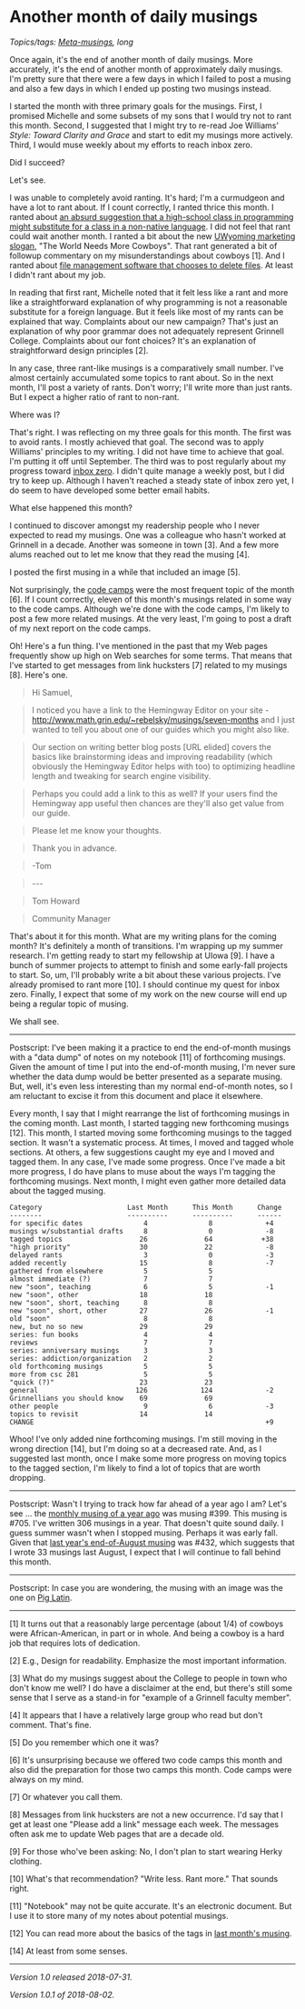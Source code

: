 Another month of daily musings
==============================

*Topics/tags: [Meta-musings](index-meta), long*

Once again, it's the end of another month of daily musings.  More accurately,
it's the end of another month of approximately daily musings.  I'm pretty
sure that there were a few days in which I failed to post a musing and also
a few days in which I ended up posting two musings instead.

I started the month with three primary goals for the musings.  First,
I promised Michelle and some subsets of my sons that I would try not
to rant this month.  Second, I suggested that I might try to re-read
Joe Williams' _Style: Toward Clarity and Grace_ and start to edit my
musings more actively.  Third, I would muse weekly about my efforts to
reach inbox zero.

Did I succeed?

Let's see.

I was unable to completely avoid ranting.  It's hard; I'm a curmudgeon
and have a lot to rant about.  If I count correctly, I ranted thrice
this month.  I ranted about [an absurd suggestion that a high-school
class in programming might substitute for a class in a non-native
language](code-as-language).  I did not feel that rant could wait
another month.  I ranted a bit about the new [UWyoming marketing
slogan](worse-slogans-cowboys), "The World Needs More Cowboys".  That rant
generated a bit of followup commentary on my misunderstandings about
cowboys [1].  And I ranted about [file management software that chooses
to delete files](badly-designed-software-2018-07-28).  At least I didn't
rant about my job.

In reading that first rant, Michelle noted that it felt less like a rant
and more like a straightforward explanation of why programming is not a
reasonable substitute for a foreign language.  But it feels like most of
my rants can be explained that way.  Complaints about our new campaign?
That's just an explanation of why poor grammar does not adequately represent
Grinnell College.  Complaints about our font choices?  It's an explanation
of straightforward design principles [2].

In any case, three rant-like musings is a comparatively small number.  I've
almost certainly accumulated some topics to rant about.  So in the next
month, I'll post a variety of rants.  Don't worry; I'll write more than just
rants.  But I expect a higher ratio of rant to non-rant.

Where was I?

That's right.  I was reflecting on my three goals for this month.  The first
was to avoid rants.  I mostly achieved that goal.  The second was to apply
Williams' principles to my writing.  I did not have time to achieve that
goal.  I'm putting it off until September.  The third was to post regularly
about my progress toward [inbox zero](index-email).  I didn't quite manage
a weekly post, but I did try to keep up.  Although I haven't reached a steady 
state of inbox zero yet, I do seem to have developed some better email habits.

What else happened this month?

I continued to discover amongst my readership people who I never expected
to read my musings.  One was a colleague who hasn't worked at Grinnell in
a decade.  Another was someone in town [3].  And a few more alums reached
out to let me know that they read the musing [4].

I posted the first musing in a while that included an image [5].

Not surprisingly, the [code camps](index-code-camps) were the most
frequent topic of the month [6].  If I count correctly, eleven of this
month's musings related in some way to the code camps.  Although we're
done with the code camps, I'm likely to post a few more related musings.
At the very least, I'm going to post a draft of my next report on the
code camps.

Oh!  Here's a fun thing.  I've mentioned in the past that my Web pages
frequently show up high on Web searches for some terms.  That means
that I've started to get messages from link hucksters [7] related to
my musings [8].  Here's one.

> Hi Samuel,

> I noticed you have a link to the Hemingway Editor on your site - http://www.math.grin.edu/~rebelsky/musings/seven-months and I just wanted to tell you about one of our guides which you might also like.

> Our section on writing better blog posts [URL elided] covers the basics like brainstorming ideas and improving readability (which obviously the Hemingway Editor helps with too) to optimizing headline length and tweaking for search engine visibility.

> Perhaps you could add a link to this as well? If your users find the Hemingway app useful then chances are they'll also get value from our guide.

> Please let me know your thoughts.

> Thank you in advance.

> -Tom

> \-\-\-

> Tom Howard

> Community Manager

That's about it for this month.  What are my writing plans for the
coming month?  It's definitely a month of transitions.  I'm wrapping
up my summer research.  I'm getting ready to start my fellowship at
UIowa [9].  I have a bunch of summer projects to attempt to finish and
some early-fall projects to start.  So, um, I'll probably write a bit
about these various projects.  I've already promised to rant more [10].
I should continue my quest for inbox zero.  Finally, I expect that some
of my work on the new course will end up being a regular topic of musing.

We shall see.

---

Postscript: I've been making it a practice to end the end-of-month musings
with a "data dump" of notes on my notebook [11] of forthcoming musings.
Given the amount of time I put into the end-of-month musing, I'm never sure
whether the data dump would be better presented as a separate musing.  But,
well, it's even less interesting than my normal end-of-month notes, so I
am reluctant to excise it from this document and place it elsewhere.

Every month, I say that I might rearrange the list of forthcoming musings
in the coming month.  Last month, I started tagging new forthcoming
musings [12].  This month, I started moving some forthcoming musings
to the tagged section.  It wasn't a systematic process.  At times, I
moved and tagged whole sections.  At others, a few suggestions caught my
eye and I moved and tagged them.  In any case, I've made some progress.
Once I've made a bit more progress, I do have plans to muse about the
ways I'm tagging the forthcoming musings.  Next month, I might even
gather more detailed data about the tagged musing.

    Category                     Last Month      This Month      Change
    --------                     ----------      ----------      ------
    for specific dates               4               8             +4
    musings w/substantial drafts     8               0             -8  
    tagged topics                   26              64            +38
    "high priority"                 30              22             -8
    delayed rants                    3               0             -3
    added recently                  15               8             -7
    gathered from elsewhere          5               5             
    almost immediate (?)             7               7             
    new "soon", teaching             6               5             -1
    new "soon", other               18              18          
    new "soon", short, teaching      8               8            
    new "soon", short, other        27              26             -1
    old "soon"                       8               8             
    new, but no so new              29              29             
    series: fun books                4               4             
    reviews                          7               7             
    series: anniversary musings      3               3              
    series: addiction/organization   2               2              
    old forthcoming musings          5               5             
    more from csc 281                5               5             
    "quick (?)"                     23              23             
    general                        126             124             -2
    Grinnellians you should know    69              69             
    other people                     9               6             -3
    topics to revisit               14              14 
    CHANGE                                                         +9

Whoo!  I've only added nine forthcoming musings.  I'm still moving in the
wrong direction [14], but I'm doing so at a decreased rate.  And, as I
suggested last month, once I make some more progress on moving topics to the
tagged section, I'm likely to find a lot of topics that are worth dropping.

---

Postscript: Wasn't I trying to track how far ahead of a year ago I am?
Let's see ... the [monthly musing of a year ago](twelve-months) was
musing #399.  This musing is #705.  I've written 306 musings in a year.
That doesn't quite sound daily.  I guess summer wasn't when I stopped
musing.  Perhaps it was early fall.  Given that [last year's end-of-August 
musing](thirteen-months) was #432, which suggests that I wrote 33 musings
last August, I expect that I will continue to fall behind this month.

---

Postscript: In case you are wondering, the musing with an image was the
one on [Pig Latin](igpay-atinlay-revisited).

---

[1] It turns out that a reasonably large percentage (about 1/4) of cowboys
were African-American, in part or in whole.  And being a cowboy is a hard
job that requires lots of dedication.

[2] E.g., Design for readability.  Emphasize the most important information.

[3] What do my musings suggest about the College to people in town who
don't know me well?  I do have a disclaimer at the end, but there's still
some sense that I serve as a stand-in for "example of a Grinnell faculty
member".

[4] It appears that I have a relatively large group who read but don't
comment.  That's fine.

[5] Do you remember which one it was?

[6] It's unsurprising because we offered two code camps this month and
also did the preparation for those two camps this month.  Code camps were
always on my mind.

[7] Or whatever you call them.

[8] Messages from link hucksters are not a new occurrence.  I'd say that
I get at least one "Please add a link" message each week.  The messages
often ask me to update Web pages that are a decade old.

[9] For those who've been asking: No, I don't plan to start wearing
Herky clothing.

[10] What's that recommendation?  "Write less.  Rant more."  That sounds
right.

[11] "Notebook" may not be quite accurate.  It's an electronic document.
But I use it to store many of my notes about potential musings.

[12] You can read more about the basics of the tags in [last month's
musing](another-month-2018-06).

[14] At least from some senses.

---

*Version 1.0 released 2018-07-31.*

*Version 1.0.1 of 2018-08-02.*
